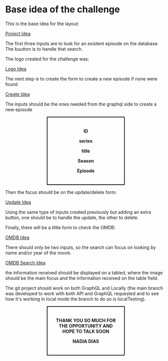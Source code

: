 # Base idea of the challenge

This is the base idea for the layout:

[Project Idea](./src/img/base-image.png)

The first three inputs are to look for an existent episode on the database.
The buutton is to handle that search.

The logo created for the challenge was:

[Logo Idea](./src/img/movie.logo.png)

The next step is to create the form to create a new episode if none were found

[Create Idea](./src/img/create-image.png)

The inputs should be the ones needed from the graphql side to create a new episode

<div align="center" style="border: 2px solid black; padding: 20px; width: 200px; margin: 0 auto;">
  <p><strong>ID</strong></p>
  <p><strong>series</strong></p>
  <p><strong>title</strong></p>
  <p><strong>Season</strong></p>
  <p><strong>Episode</strong></p>
</div>

Then the focus should be on the update/delete form:

[Update Idea](./src/img/update-image.png)

Using the same type of inputs created previously but adding an extra button, one should be to handle the update, the other to delete.

Finally, there will be a little form to check the OMDB:

[OMDB Idea](./src/img/OMDB-form-image.png)

There should only be two inputs, so the search can focus on looking by name and/or year of the movie.

[OMDB Search Idea](./src/img/OMDB-search-image.png)

the information received should be displayed on a tabled, where the image should be the main focus and the information received on the table field.

The git project should work on both GraphQL and Locally (the main branch was developed to work with both API and GraphQL requested and to see how it's working in local mode the branch to do so is localTesting).

<div align="center" style="border: 2px solid black; padding: 20px; width: 200px; margin: 0 auto;">
  <p><strong>THANK YOU SO MUCH FOR THE OPPORTUNITY AND HOPE TO TALK SOON</strong></p>
    <p><strong>NADIA DIAS</strong></p>
</div>
